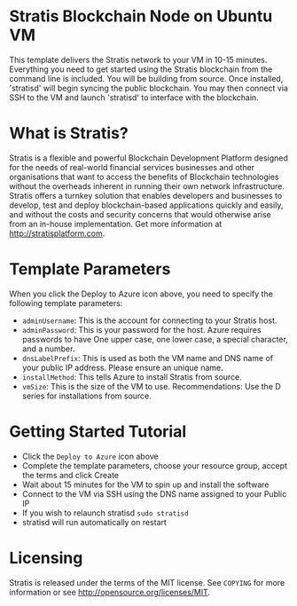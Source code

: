 # Stratis Blockchain Node on Ubuntu VM

This template delivers the Stratis network to your VM in 10-15 minutes.  Everything you need to get started using the Stratis blockchain from the command line is included. 
You will be building from source.  Once installed, 'stratisd' will begin syncing the public blockchain. 
You may then connect via SSH to the VM and launch 'stratisd' to interface with the blockchain.

# What is Stratis?

Stratis is a flexible and powerful Blockchain Development Platform designed for the needs of real-world financial services businesses and other organisations that want to access the benefits of Blockchain technologies without the overheads inherent in running their own network infrastructure. Stratis offers a turnkey solution that enables developers and businesses to develop, test and deploy blockchain-based applications quickly and easily, and without the costs and security concerns that would otherwise arise from an in-house implementation. Get more information at http://stratisplatform.com.

# Template Parameters

When you click the Deploy to Azure icon above, you need to specify the following template parameters:

* `adminUsername`: This is the account for connecting to your Stratis host.
* `adminPassword`: This is your password for the host.  Azure requires passwords to have One upper case, one lower case, a special character, and a number.
* `dnsLabelPrefix`: This is used as both the VM name and DNS name of your public IP address.  Please ensure an unique name.
* `installMethod`: This tells Azure to install Stratis from source.
* `vmSize`: This is the size of the VM to use.  Recommendations: Use the D series for installations from source.

# Getting Started Tutorial

* Click the `Deploy to Azure` icon above
* Complete the template parameters, choose your resource group, accept the terms and click Create
* Wait about 15 minutes for the VM to spin up and install the software
* Connect to the VM via SSH using the DNS name assigned to your Public IP
* If you wish to relaunch stratisd `sudo stratisd`
* stratisd will run automatically on restart

# Licensing

Stratis is released under the terms of the MIT license. See `COPYING` for more information or see http://opensource.org/licenses/MIT.
